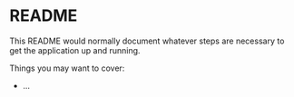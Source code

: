 # README

This README would normally document whatever steps are necessary to get the
application up and running. 

Things you may want to cover:

* ...
